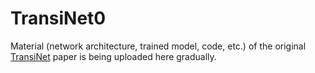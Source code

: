 # TransiNet0

Material (network architecture, trained model, code, etc.) of the original [TransiNet](https://lmb.informatik.uni-freiburg.de/Publications/2017/Sed17/) paper is being uploaded here gradually.
